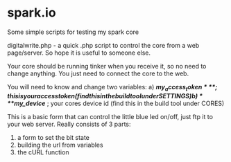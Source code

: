 spark.io
========

Some simple scripts for testing my spark core

digitalwrite.php - a quick .php script to control the core from a web page/server. So hope it is useful to someone else.

Your core should be running tinker when you receive it, so no need to change anything. You just need to connect the core to the web.

You will need to know and change two variables:
a) ***$my_access_token*** ; this is your access token (find this in the build tool under SETTINGS) 
b) ***$my_device*** ; your cores device id (find this in the build tool under CORES)

This is a basic form that can control the little blue led on/off, just ftp it to your web server. Really consists of 3 parts:

1) a form to set the bit state
2) building the url from variables
3) the cURL function

